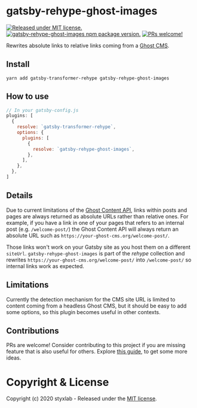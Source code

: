 # gatsby-rehype-ghost-images
[![Released under MIT license.](https://badgen.net/github/license/micromatch/micromatch)](https://github.com/styxlab/gatsby-theme-try-ghost/blob/master/LICENSE)
[![gatsby-rehype-ghost-images npm package version.](https://badgen.net/npm/v/gatsby-rehype-ghost-images)](https://www.npmjs.org/package/gatsby-rehype-ghost-images)
[![PRs welcome!](https://img.shields.io/badge/PRs-welcome-brightgreen.svg)]()

Rewrites absolute links to relative links coming from a [Ghost CMS](https://ghost.org/changelog/jamstack/).

## Install

`yarn add gatsby-transformer-rehype gatsby-rehype-ghost-images`

## How to use

```javascript
// In your gatsby-config.js
plugins: [
  {
    resolve: `gatsby-transformer-rehype`,
    options: {
      plugins: [
        {
          resolve: `gatsby-rehype-ghost-images`,
        },
      ],
    },
  },
]
```

## Details

Due to current limitations of the [Ghost Content API](https://ghost.org/docs/api/v3/content/), links within posts and pages are always returned as absolute URLs rather than relative ones. For example, if you have a link in one of your pages that refers to an internal post (e.g. `/welcome-post/`) the Ghost Content API will always return an absolute URL such as
`https://your-ghost-cms.org/welcome-post/`.

Those links won't work on your Gatsby site as you host them on a different `siteUrl`. `gatsby-rehype-ghost-images` is part of the *rehype* collection and rewrites `https://your-ghost-cms.org/welcome-post/` into `/welcome-post/` so internal links work as expected.

## Limitations

Currently the detection mechanism for the CMS site URL is limited to content coming from a headless Ghost CMS, but it should be easy to add some options, so this plugin becomes useful in other contexts.


## Contributions

PRs are welcome! Consider contributing to this project if you are missing feature that is also useful for others. Explore [this guide](https://github.com/styxlab/gatsby-theme-try-ghost/tree/master/CONTRIBUTING.md), to get some more ideas.


# Copyright & License

Copyright (c) 2020 styxlab - Released under the [MIT license](LICENSE).
